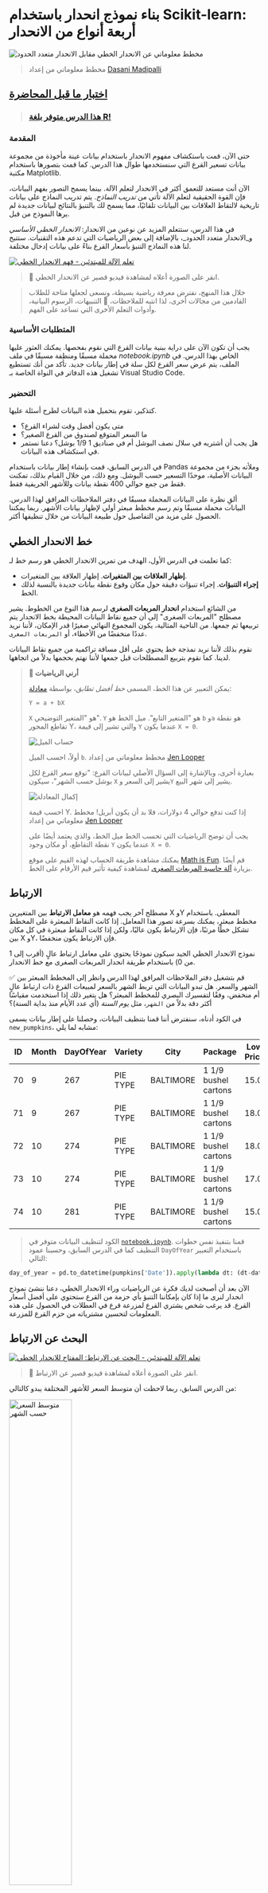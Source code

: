 <!--
CO_OP_TRANSLATOR_METADATA:
{
  "original_hash": "2f88fbc741d792890ff2f1430fe0dae0",
  "translation_date": "2025-08-29T12:52:13+00:00",
  "source_file": "2-Regression/3-Linear/README.md",
  "language_code": "ar"
}
-->
# بناء نموذج انحدار باستخدام Scikit-learn: أربعة أنواع من الانحدار

![مخطط معلوماتي عن الانحدار الخطي مقابل الانحدار متعدد الحدود](../../../../translated_images/linear-polynomial.5523c7cb6576ccab0fecbd0e3505986eb2d191d9378e785f82befcf3a578a6e7.ar.png)
> مخطط معلوماتي من إعداد [Dasani Madipalli](https://twitter.com/dasani_decoded)
## [اختبار ما قبل المحاضرة](https://gray-sand-07a10f403.1.azurestaticapps.net/quiz/13/)

> ### [هذا الدرس متوفر بلغة R!](../../../../2-Regression/3-Linear/solution/R/lesson_3.html)
### المقدمة

حتى الآن، قمت باستكشاف مفهوم الانحدار باستخدام بيانات عينة مأخوذة من مجموعة بيانات تسعير القرع التي سنستخدمها طوال هذا الدرس. كما قمت بتصورها باستخدام مكتبة Matplotlib.

الآن أنت مستعد للتعمق أكثر في الانحدار لتعلم الآلة. بينما يسمح التصور بفهم البيانات، فإن القوة الحقيقية لتعلم الآلة تأتي من _تدريب النماذج_. يتم تدريب النماذج على بيانات تاريخية لالتقاط العلاقات بين البيانات تلقائيًا، مما يسمح لك بالتنبؤ بالنتائج لبيانات جديدة لم يرها النموذج من قبل.

في هذا الدرس، ستتعلم المزيد عن نوعين من الانحدار: _الانحدار الخطي الأساسي_ و_الانحدار متعدد الحدود_، بالإضافة إلى بعض الرياضيات التي تدعم هذه التقنيات. ستتيح لنا هذه النماذج التنبؤ بأسعار القرع بناءً على بيانات إدخال مختلفة.

[![تعلم الآلة للمبتدئين - فهم الانحدار الخطي](https://img.youtube.com/vi/CRxFT8oTDMg/0.jpg)](https://youtu.be/CRxFT8oTDMg "تعلم الآلة للمبتدئين - فهم الانحدار الخطي")

> 🎥 انقر على الصورة أعلاه لمشاهدة فيديو قصير عن الانحدار الخطي.

> خلال هذا المنهج، نفترض معرفة رياضية بسيطة، ونسعى لجعلها متاحة للطلاب القادمين من مجالات أخرى، لذا انتبه للملاحظات، 🧮 التنبيهات، الرسوم البيانية، وأدوات التعلم الأخرى التي تساعد على الفهم.

### المتطلبات الأساسية

يجب أن تكون الآن على دراية ببنية بيانات القرع التي نقوم بفحصها. يمكنك العثور عليها محملة مسبقًا ومنظفة مسبقًا في ملف _notebook.ipynb_ الخاص بهذا الدرس. في الملف، يتم عرض سعر القرع لكل سلة في إطار بيانات جديد. تأكد من أنك تستطيع تشغيل هذه الدفاتر في النواة الخاصة بـ Visual Studio Code.

### التحضير

كتذكير، تقوم بتحميل هذه البيانات لطرح أسئلة عليها.

- متى يكون أفضل وقت لشراء القرع؟
- ما السعر المتوقع لصندوق من القرع الصغير؟
- هل يجب أن أشتريه في سلال نصف البوشل أم في صناديق 1 1/9 بوشل؟
دعنا نستمر في استكشاف هذه البيانات.

في الدرس السابق، قمت بإنشاء إطار بيانات باستخدام Pandas وملأته بجزء من مجموعة البيانات الأصلية، موحدًا التسعير حسب البوشل. ومع ذلك، من خلال القيام بذلك، تمكنت فقط من جمع حوالي 400 نقطة بيانات وللأشهر الخريفية فقط.

ألقِ نظرة على البيانات المحملة مسبقًا في دفتر الملاحظات المرافق لهذا الدرس. البيانات محملة مسبقًا وتم رسم مخطط مبعثر أولي لإظهار بيانات الأشهر. ربما يمكننا الحصول على مزيد من التفاصيل حول طبيعة البيانات من خلال تنظيفها أكثر.

## خط الانحدار الخطي

كما تعلمت في الدرس الأول، الهدف من تمرين الانحدار الخطي هو رسم خط لـ:

- **إظهار العلاقات بين المتغيرات**. إظهار العلاقة بين المتغيرات.
- **إجراء التنبؤات**. إجراء تنبؤات دقيقة حول مكان وقوع نقطة بيانات جديدة بالنسبة لذلك الخط.

من الشائع استخدام **انحدار المربعات الصغرى** لرسم هذا النوع من الخطوط. يشير مصطلح "المربعات الصغرى" إلى أن جميع نقاط البيانات المحيطة بخط الانحدار يتم تربيعها ثم جمعها. من الناحية المثالية، يكون المجموع النهائي صغيرًا قدر الإمكان، لأننا نريد عددًا منخفضًا من الأخطاء، أو `المربعات الصغرى`.

نقوم بذلك لأننا نريد نمذجة خط يحتوي على أقل مسافة تراكمية من جميع نقاط البيانات لدينا. كما نقوم بتربيع المصطلحات قبل جمعها لأننا نهتم بحجمها بدلاً من اتجاهها.

> **🧮 أرني الرياضيات**
>
> يمكن التعبير عن هذا الخط، المسمى _خط أفضل تطابق_، بواسطة [معادلة](https://en.wikipedia.org/wiki/Simple_linear_regression):
>
> ```
> Y = a + bX
> ```
>
> `X` هو "المتغير التوضيحي". `Y` هو "المتغير التابع". ميل الخط هو `b` و`a` هو نقطة تقاطع المحور Y، والتي تشير إلى قيمة `Y` عندما يكون `X = 0`.
>
>![حساب الميل](../../../../translated_images/slope.f3c9d5910ddbfcf9096eb5564254ba22c9a32d7acd7694cab905d29ad8261db3.ar.png)
>
> أولاً، احسب الميل `b`. مخطط معلوماتي من إعداد [Jen Looper](https://twitter.com/jenlooper)
>
> بعبارة أخرى، وبالإشارة إلى السؤال الأصلي لبيانات القرع: "توقع سعر القرع لكل بوشل حسب الشهر"، سيكون `X` يشير إلى السعر و`Y` يشير إلى شهر البيع.
>
>![إكمال المعادلة](../../../../translated_images/calculation.a209813050a1ddb141cdc4bc56f3af31e67157ed499e16a2ecf9837542704c94.ar.png)
>
> احسب قيمة Y. إذا كنت تدفع حوالي 4 دولارات، فلا بد أن يكون أبريل! مخطط معلوماتي من إعداد [Jen Looper](https://twitter.com/jenlooper)
>
> يجب أن توضح الرياضيات التي تحسب الخط ميل الخط، والذي يعتمد أيضًا على نقطة التقاطع، أو مكان وجود `Y` عندما يكون `X = 0`.
>
> يمكنك مشاهدة طريقة الحساب لهذه القيم على موقع [Math is Fun](https://www.mathsisfun.com/data/least-squares-regression.html). قم أيضًا بزيارة [آلة حاسبة المربعات الصغرى](https://www.mathsisfun.com/data/least-squares-calculator.html) لمشاهدة كيفية تأثير قيم الأرقام على الخط.

## الارتباط

مصطلح آخر يجب فهمه هو **معامل الارتباط** بين المتغيرين X وY المعطى. باستخدام مخطط مبعثر، يمكنك بسرعة تصور هذا المعامل. إذا كانت النقاط المبعثرة على المخطط تشكل خطًا مرتبًا، فإن الارتباط يكون عاليًا، ولكن إذا كانت النقاط مبعثرة في كل مكان بين X وY، فإن الارتباط يكون منخفضًا.

نموذج الانحدار الخطي الجيد سيكون نموذجًا يحتوي على معامل ارتباط عالٍ (أقرب إلى 1 من 0) باستخدام طريقة انحدار المربعات الصغرى مع خط الانحدار.

✅ قم بتشغيل دفتر الملاحظات المرافق لهذا الدرس وانظر إلى المخطط المبعثر بين الشهر والسعر. هل تبدو البيانات التي تربط الشهر بالسعر لمبيعات القرع ذات ارتباط عالٍ أم منخفض، وفقًا لتفسيرك البصري للمخطط المبعثر؟ هل يتغير ذلك إذا استخدمت مقياسًا أكثر دقة بدلاً من `الشهر`، مثل *يوم السنة* (أي عدد الأيام منذ بداية السنة)؟

في الكود أدناه، سنفترض أننا قمنا بتنظيف البيانات، وحصلنا على إطار بيانات يسمى `new_pumpkins`، مشابه لما يلي:

ID | Month | DayOfYear | Variety | City | Package | Low Price | High Price | Price
---|-------|-----------|---------|------|---------|-----------|------------|-------
70 | 9 | 267 | PIE TYPE | BALTIMORE | 1 1/9 bushel cartons | 15.0 | 15.0 | 13.636364
71 | 9 | 267 | PIE TYPE | BALTIMORE | 1 1/9 bushel cartons | 18.0 | 18.0 | 16.363636
72 | 10 | 274 | PIE TYPE | BALTIMORE | 1 1/9 bushel cartons | 18.0 | 18.0 | 16.363636
73 | 10 | 274 | PIE TYPE | BALTIMORE | 1 1/9 bushel cartons | 17.0 | 17.0 | 15.454545
74 | 10 | 281 | PIE TYPE | BALTIMORE | 1 1/9 bushel cartons | 15.0 | 15.0 | 13.636364

> الكود لتنظيف البيانات متوفر في [`notebook.ipynb`](notebook.ipynb). قمنا بتنفيذ نفس خطوات التنظيف كما في الدرس السابق، وحسبنا عمود `DayOfYear` باستخدام التعبير التالي:

```python
day_of_year = pd.to_datetime(pumpkins['Date']).apply(lambda dt: (dt-datetime(dt.year,1,1)).days)
```

الآن بعد أن أصبحت لديك فكرة عن الرياضيات وراء الانحدار الخطي، دعنا ننشئ نموذج انحدار لنرى ما إذا كان بإمكاننا التنبؤ بأي حزمة من القرع ستحتوي على أفضل أسعار القرع. قد يرغب شخص يشتري القرع لمزرعة قرع في العطلات في الحصول على هذه المعلومات لتحسين مشترياته من حزم القرع للمزرعة.

## البحث عن الارتباط

[![تعلم الآلة للمبتدئين - البحث عن الارتباط: المفتاح للانحدار الخطي](https://img.youtube.com/vi/uoRq-lW2eQo/0.jpg)](https://youtu.be/uoRq-lW2eQo "تعلم الآلة للمبتدئين - البحث عن الارتباط: المفتاح للانحدار الخطي")

> 🎥 انقر على الصورة أعلاه لمشاهدة فيديو قصير عن الارتباط.

من الدرس السابق، ربما لاحظت أن متوسط السعر للأشهر المختلفة يبدو كالتالي:

<img alt="متوسط السعر حسب الشهر" src="../2-Data/images/barchart.png" width="50%"/>

يشير هذا إلى أنه قد يكون هناك ارتباط، ويمكننا محاولة تدريب نموذج انحدار خطي للتنبؤ بالعلاقة بين `الشهر` و`السعر`، أو بين `يوم السنة` و`السعر`. هنا المخطط المبعثر الذي يظهر العلاقة الأخيرة:

<img alt="مخطط مبعثر للسعر مقابل يوم السنة" src="images/scatter-dayofyear.png" width="50%" /> 

دعنا نرى ما إذا كان هناك ارتباط باستخدام دالة `corr`:

```python
print(new_pumpkins['Month'].corr(new_pumpkins['Price']))
print(new_pumpkins['DayOfYear'].corr(new_pumpkins['Price']))
```

يبدو أن الارتباط صغير جدًا، -0.15 بالنسبة لـ `الشهر` و-0.17 بالنسبة لـ `يوم الشهر`، ولكن قد تكون هناك علاقة مهمة أخرى. يبدو أن هناك مجموعات مختلفة من الأسعار تتوافق مع أنواع مختلفة من القرع. لتأكيد هذه الفرضية، دعنا نرسم كل فئة من القرع بلون مختلف. عن طريق تمرير معامل `ax` إلى دالة الرسم المبعثر، يمكننا رسم جميع النقاط على نفس الرسم البياني:

```python
ax=None
colors = ['red','blue','green','yellow']
for i,var in enumerate(new_pumpkins['Variety'].unique()):
    df = new_pumpkins[new_pumpkins['Variety']==var]
    ax = df.plot.scatter('DayOfYear','Price',ax=ax,c=colors[i],label=var)
```

<img alt="مخطط مبعثر للسعر مقابل يوم السنة" src="images/scatter-dayofyear-color.png" width="50%" /> 

تشير تحقيقاتنا إلى أن النوع له تأثير أكبر على السعر الإجمالي من تاريخ البيع الفعلي. يمكننا رؤية ذلك باستخدام رسم بياني شريطي:

```python
new_pumpkins.groupby('Variety')['Price'].mean().plot(kind='bar')
```

<img alt="رسم بياني شريطي للسعر مقابل النوع" src="images/price-by-variety.png" width="50%" /> 

دعنا نركز في الوقت الحالي فقط على نوع واحد من القرع، وهو "نوع الفطيرة"، ونرى ما هو تأثير التاريخ على السعر:

```python
pie_pumpkins = new_pumpkins[new_pumpkins['Variety']=='PIE TYPE']
pie_pumpkins.plot.scatter('DayOfYear','Price') 
```
<img alt="مخطط مبعثر للسعر مقابل يوم السنة" src="images/pie-pumpkins-scatter.png" width="50%" /> 

إذا قمنا الآن بحساب الارتباط بين `السعر` و`يوم السنة` باستخدام دالة `corr`، سنحصل على شيء مثل `-0.27` - مما يعني أن تدريب نموذج تنبؤي يبدو منطقيًا.

> قبل تدريب نموذج الانحدار الخطي، من المهم التأكد من أن بياناتنا نظيفة. لا يعمل الانحدار الخطي بشكل جيد مع القيم المفقودة، لذا من المنطقي التخلص من جميع الخلايا الفارغة:

```python
pie_pumpkins.dropna(inplace=True)
pie_pumpkins.info()
```

نهج آخر سيكون ملء تلك القيم الفارغة بالقيم المتوسطة من العمود المقابل.

## الانحدار الخطي البسيط

[![تعلم الآلة للمبتدئين - الانحدار الخطي ومتعدد الحدود باستخدام Scikit-learn](https://img.youtube.com/vi/e4c_UP2fSjg/0.jpg)](https://youtu.be/e4c_UP2fSjg "تعلم الآلة للمبتدئين - الانحدار الخطي ومتعدد الحدود باستخدام Scikit-learn")

> 🎥 انقر على الصورة أعلاه لمشاهدة فيديو قصير عن الانحدار الخطي ومتعدد الحدود.

لتدريب نموذج الانحدار الخطي الخاص بنا، سنستخدم مكتبة **Scikit-learn**.

```python
from sklearn.linear_model import LinearRegression
from sklearn.metrics import mean_squared_error
from sklearn.model_selection import train_test_split
```

نبدأ بفصل قيم الإدخال (الميزات) والنتائج المتوقعة (التسمية) في مصفوفات numpy منفصلة:

```python
X = pie_pumpkins['DayOfYear'].to_numpy().reshape(-1,1)
y = pie_pumpkins['Price']
```

> لاحظ أننا اضطررنا إلى تنفيذ `reshape` على بيانات الإدخال لكي يفهمها حزمة الانحدار الخطي بشكل صحيح. يتوقع الانحدار الخطي مصفوفة ثنائية الأبعاد كمدخل، حيث يمثل كل صف من المصفوفة متجهًا لميزات الإدخال. في حالتنا، بما أن لدينا مدخلًا واحدًا فقط - نحتاج إلى مصفوفة ذات شكل N×1، حيث N هو حجم مجموعة البيانات.

ثم، نحتاج إلى تقسيم البيانات إلى مجموعات تدريب واختبار، حتى نتمكن من التحقق من صحة النموذج بعد التدريب:

```python
X_train, X_test, y_train, y_test = train_test_split(X, y, test_size=0.2, random_state=0)
```

أخيرًا، تدريب نموذج الانحدار الخطي الفعلي يستغرق سطرين فقط من الكود. نقوم بتعريف كائن `LinearRegression`، ونقوم بتدريبه على بياناتنا باستخدام دالة `fit`:

```python
lin_reg = LinearRegression()
lin_reg.fit(X_train,y_train)
```

يحتوي كائن `LinearRegression` بعد عملية `fit` على جميع معاملات الانحدار، والتي يمكن الوصول إليها باستخدام خاصية `.coef_`. في حالتنا، هناك معامل واحد فقط، والذي يجب أن يكون حوالي `-0.017`. هذا يعني أن الأسعار تبدو وكأنها تنخفض قليلاً مع مرور الوقت، ولكن ليس كثيرًا، حوالي 2 سنت في اليوم. يمكننا أيضًا الوصول إلى نقطة التقاطع مع المحور Y باستخدام `lin_reg.intercept_` - ستكون حوالي `21` في حالتنا، مما يشير إلى السعر في بداية السنة.

لرؤية مدى دقة النموذج الخاص بنا، يمكننا التنبؤ بالأسعار على مجموعة بيانات الاختبار، ثم قياس مدى قرب توقعاتنا من القيم المتوقعة. يمكن القيام بذلك باستخدام مقياس متوسط مربع الخطأ (MSE)، وهو متوسط جميع الفروقات المربعة بين القيمة المتوقعة والقيمة المتنبأ بها.

```python
pred = lin_reg.predict(X_test)

mse = np.sqrt(mean_squared_error(y_test,pred))
print(f'Mean error: {mse:3.3} ({mse/np.mean(pred)*100:3.3}%)')
```
يبدو أن الخطأ لدينا يتمحور حول نقطتين، أي حوالي 17%. ليس جيدًا جدًا. مؤشر آخر لجودة النموذج هو **معامل التحديد**، والذي يمكن الحصول عليه بهذه الطريقة:

```python
score = lin_reg.score(X_train,y_train)
print('Model determination: ', score)
```  
إذا كانت القيمة 0، فهذا يعني أن النموذج لا يأخذ بيانات الإدخال في الاعتبار، ويعمل كـ *أسوأ متنبئ خطي*، وهو ببساطة متوسط ​​القيمة للنتيجة. أما إذا كانت القيمة 1، فهذا يعني أننا يمكننا التنبؤ بجميع النتائج المتوقعة بشكل مثالي. في حالتنا، معامل التحديد حوالي 0.06، وهو منخفض جدًا.

يمكننا أيضًا رسم بيانات الاختبار مع خط الانحدار لنرى بشكل أفضل كيف يعمل الانحدار في حالتنا:

```python
plt.scatter(X_test,y_test)
plt.plot(X_test,pred)
```  

<img alt="الانحدار الخطي" src="images/linear-results.png" width="50%" />

## الانحدار متعدد الحدود  

نوع آخر من الانحدار الخطي هو الانحدار متعدد الحدود. في بعض الأحيان تكون هناك علاقة خطية بين المتغيرات - مثل كلما زاد حجم اليقطين، زاد السعر - ولكن في أحيان أخرى لا يمكن رسم هذه العلاقات كطائرة أو خط مستقيم.

✅ إليك [بعض الأمثلة](https://online.stat.psu.edu/stat501/lesson/9/9.8) على البيانات التي يمكن استخدام الانحدار متعدد الحدود معها.

ألقِ نظرة أخرى على العلاقة بين التاريخ والسعر. هل يبدو هذا الرسم البياني وكأنه يجب تحليله بخط مستقيم؟ ألا يمكن أن تتقلب الأسعار؟ في هذه الحالة، يمكنك تجربة الانحدار متعدد الحدود.

✅ الحدوديات هي تعبيرات رياضية قد تتكون من متغير واحد أو أكثر ومعاملات.

الانحدار متعدد الحدود ينشئ خطًا منحنيًا ليتناسب بشكل أفضل مع البيانات غير الخطية. في حالتنا، إذا قمنا بإضافة متغير `DayOfYear` المربع إلى بيانات الإدخال، يجب أن نتمكن من ملاءمة بياناتنا بمنحنى شبه مكافئ، والذي سيكون له حد أدنى في نقطة معينة خلال السنة.

تتضمن مكتبة Scikit-learn واجهة [API للأنابيب](https://scikit-learn.org/stable/modules/generated/sklearn.pipeline.make_pipeline.html?highlight=pipeline#sklearn.pipeline.make_pipeline) لتجميع خطوات معالجة البيانات المختلفة معًا. **الأنابيب** هي سلسلة من **المقدّرين**. في حالتنا، سننشئ أنبوبًا يضيف أولاً ميزات متعددة الحدود إلى النموذج، ثم يدرب الانحدار:

```python
from sklearn.preprocessing import PolynomialFeatures
from sklearn.pipeline import make_pipeline

pipeline = make_pipeline(PolynomialFeatures(2), LinearRegression())

pipeline.fit(X_train,y_train)
```  

استخدام `PolynomialFeatures(2)` يعني أننا سنضيف جميع الحدوديات من الدرجة الثانية من بيانات الإدخال. في حالتنا، هذا يعني فقط `DayOfYear`<sup>2</sup>، ولكن إذا كان لدينا متغيران مدخلان X و Y، فسيتم إضافة X<sup>2</sup>، XY و Y<sup>2</sup>. يمكننا أيضًا استخدام حدوديات من درجات أعلى إذا أردنا.

يمكن استخدام الأنابيب بنفس الطريقة التي يتم بها استخدام كائن `LinearRegression` الأصلي، أي يمكننا `fit` الأنبوب، ثم استخدام `predict` للحصول على نتائج التنبؤ. إليك الرسم البياني الذي يظهر بيانات الاختبار ومنحنى التقريب:

<img alt="الانحدار متعدد الحدود" src="images/poly-results.png" width="50%" />

باستخدام الانحدار متعدد الحدود، يمكننا الحصول على MSE أقل قليلاً ومعامل تحديد أعلى، ولكن ليس بشكل كبير. يجب أن نأخذ في الاعتبار ميزات أخرى!

> يمكنك أن ترى أن أدنى أسعار اليقطين تُلاحظ في مكان ما حول عيد الهالوين. كيف يمكنك تفسير ذلك؟

🎃 تهانينا، لقد أنشأت نموذجًا يمكنه المساعدة في التنبؤ بسعر اليقطين الخاص بالفطائر. ربما يمكنك تكرار نفس الإجراء لجميع أنواع اليقطين، ولكن سيكون ذلك مرهقًا. دعنا نتعلم الآن كيفية أخذ نوع اليقطين في الاعتبار في نموذجنا!

## الميزات الفئوية  

في العالم المثالي، نريد أن نكون قادرين على التنبؤ بالأسعار لأنواع مختلفة من اليقطين باستخدام نفس النموذج. ومع ذلك، فإن العمود `Variety` يختلف قليلاً عن الأعمدة مثل `Month`، لأنه يحتوي على قيم غير رقمية. تُعرف هذه الأعمدة باسم **الفئوية**.

[![تعلم الآلة للمبتدئين - التنبؤ بالميزات الفئوية باستخدام الانحدار الخطي](https://img.youtube.com/vi/DYGliioIAE0/0.jpg)](https://youtu.be/DYGliioIAE0 "تعلم الآلة للمبتدئين - التنبؤ بالميزات الفئوية باستخدام الانحدار الخطي")

> 🎥 انقر على الصورة أعلاه للحصول على نظرة عامة قصيرة حول استخدام الميزات الفئوية.

هنا يمكنك رؤية كيف يعتمد السعر المتوسط على النوع:

<img alt="السعر المتوسط حسب النوع" src="images/price-by-variety.png" width="50%" />

لأخذ النوع في الاعتبار، نحتاج أولاً إلى تحويله إلى شكل رقمي، أو **ترميزه**. هناك عدة طرق يمكننا القيام بها:

* **الترميز الرقمي البسيط** سيقوم بإنشاء جدول لأنواع مختلفة، ثم استبدال اسم النوع بمؤشر في ذلك الجدول. هذه ليست أفضل فكرة للانحدار الخطي، لأن الانحدار الخطي يأخذ القيمة الرقمية الفعلية للمؤشر، ويضيفها إلى النتيجة، مضاعفًا بمعامل معين. في حالتنا، العلاقة بين رقم المؤشر والسعر غير خطية بوضوح، حتى لو تأكدنا من أن المؤشرات مرتبة بطريقة معينة.
* **الترميز الواحد الساخن** سيستبدل العمود `Variety` بأربعة أعمدة مختلفة، واحد لكل نوع. يحتوي كل عمود على `1` إذا كانت الصف المقابل من نوع معين، و `0` خلاف ذلك. هذا يعني أنه سيكون هناك أربعة معاملات في الانحدار الخطي، واحد لكل نوع من اليقطين، مسؤول عن "السعر الأساسي" (أو بالأحرى "السعر الإضافي") لذلك النوع المحدد.

الكود أدناه يظهر كيف يمكننا ترميز النوع الواحد الساخن:

```python
pd.get_dummies(new_pumpkins['Variety'])
```  

 ID | FAIRYTALE | MINIATURE | MIXED HEIRLOOM VARIETIES | PIE TYPE  
----|-----------|-----------|--------------------------|----------  
70 | 0 | 0 | 0 | 1  
71 | 0 | 0 | 0 | 1  
... | ... | ... | ... | ...  
1738 | 0 | 1 | 0 | 0  
1739 | 0 | 1 | 0 | 0  
1740 | 0 | 1 | 0 | 0  
1741 | 0 | 1 | 0 | 0  
1742 | 0 | 1 | 0 | 0  

لتدريب الانحدار الخطي باستخدام النوع المرمز الواحد الساخن كمدخل، نحتاج فقط إلى تهيئة بيانات `X` و `y` بشكل صحيح:

```python
X = pd.get_dummies(new_pumpkins['Variety'])
y = new_pumpkins['Price']
```  

بقية الكود هي نفسها التي استخدمناها أعلاه لتدريب الانحدار الخطي. إذا جربتها، سترى أن متوسط الخطأ التربيعي مشابه، ولكن نحصل على معامل تحديد أعلى بكثير (~77%). للحصول على تنبؤات أكثر دقة، يمكننا أخذ المزيد من الميزات الفئوية في الاعتبار، بالإضافة إلى الميزات الرقمية، مثل `Month` أو `DayOfYear`. للحصول على مصفوفة كبيرة من الميزات، يمكننا استخدام `join`:

```python
X = pd.get_dummies(new_pumpkins['Variety']) \
        .join(new_pumpkins['Month']) \
        .join(pd.get_dummies(new_pumpkins['City'])) \
        .join(pd.get_dummies(new_pumpkins['Package']))
y = new_pumpkins['Price']
```  

هنا نأخذ أيضًا في الاعتبار `City` ونوع `Package`، مما يعطينا MSE 2.84 (10%)، ومعامل تحديد 0.94!

## تجميع كل شيء معًا  

لإنشاء أفضل نموذج، يمكننا استخدام البيانات المجمعة (الميزات الفئوية المرمزة الواحد الساخن + الرقمية) من المثال أعلاه مع الانحدار متعدد الحدود. إليك الكود الكامل لراحتك:

```python
# set up training data
X = pd.get_dummies(new_pumpkins['Variety']) \
        .join(new_pumpkins['Month']) \
        .join(pd.get_dummies(new_pumpkins['City'])) \
        .join(pd.get_dummies(new_pumpkins['Package']))
y = new_pumpkins['Price']

# make train-test split
X_train, X_test, y_train, y_test = train_test_split(X, y, test_size=0.2, random_state=0)

# setup and train the pipeline
pipeline = make_pipeline(PolynomialFeatures(2), LinearRegression())
pipeline.fit(X_train,y_train)

# predict results for test data
pred = pipeline.predict(X_test)

# calculate MSE and determination
mse = np.sqrt(mean_squared_error(y_test,pred))
print(f'Mean error: {mse:3.3} ({mse/np.mean(pred)*100:3.3}%)')

score = pipeline.score(X_train,y_train)
print('Model determination: ', score)
```  

هذا يجب أن يعطينا أفضل معامل تحديد تقريبًا 97%، و MSE=2.23 (~8% خطأ في التنبؤ).

| النموذج | MSE | معامل التحديد |  
|---------|-----|---------------|  
| `DayOfYear` خطي | 2.77 (17.2%) | 0.07 |  
| `DayOfYear` متعدد الحدود | 2.73 (17.0%) | 0.08 |  
| `Variety` خطي | 5.24 (19.7%) | 0.77 |  
| جميع الميزات خطي | 2.84 (10.5%) | 0.94 |  
| جميع الميزات متعدد الحدود | 2.23 (8.25%) | 0.97 |  

🏆 أحسنت! لقد أنشأت أربعة نماذج انحدار في درس واحد، وحسنت جودة النموذج إلى 97%. في القسم الأخير حول الانحدار، ستتعلم عن الانحدار اللوجستي لتحديد الفئات.

---

## 🚀التحدي  

اختبر عدة متغيرات مختلفة في هذا الدفتر لترى كيف تتوافق العلاقة مع دقة النموذج.

## [اختبار ما بعد المحاضرة](https://gray-sand-07a10f403.1.azurestaticapps.net/quiz/14/)

## المراجعة والدراسة الذاتية  

في هذا الدرس تعلمنا عن الانحدار الخطي. هناك أنواع أخرى مهمة من الانحدار. اقرأ عن تقنيات Stepwise، Ridge، Lasso و Elasticnet. دورة جيدة للدراسة لتعلم المزيد هي [دورة التعلم الإحصائي من ستانفورد](https://online.stanford.edu/courses/sohs-ystatslearning-statistical-learning)

## الواجب  

[قم ببناء نموذج](assignment.md)  

---

**إخلاء المسؤولية**:  
تم ترجمة هذا المستند باستخدام خدمة الترجمة الآلية [Co-op Translator](https://github.com/Azure/co-op-translator). بينما نسعى لتحقيق الدقة، يرجى العلم أن الترجمات الآلية قد تحتوي على أخطاء أو معلومات غير دقيقة. يجب اعتبار المستند الأصلي بلغته الأصلية هو المصدر الموثوق. للحصول على معلومات حساسة أو هامة، يُوصى بالاستعانة بترجمة بشرية احترافية. نحن غير مسؤولين عن أي سوء فهم أو تفسيرات خاطئة ناتجة عن استخدام هذه الترجمة.